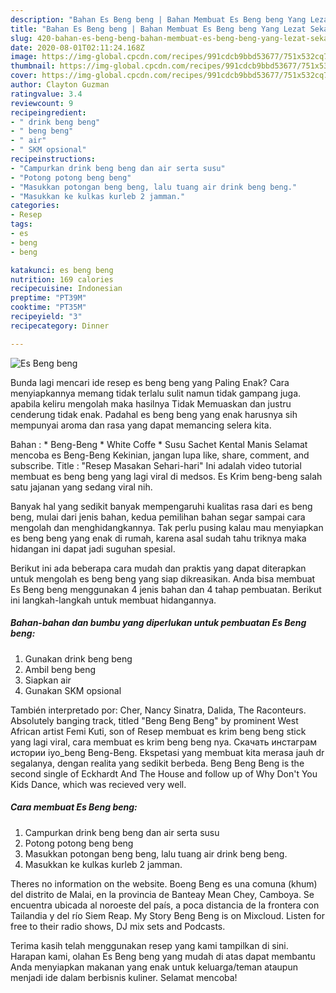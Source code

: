 ```yaml
---
description: "Bahan Es Beng beng | Bahan Membuat Es Beng beng Yang Lezat Sekali"
title: "Bahan Es Beng beng | Bahan Membuat Es Beng beng Yang Lezat Sekali"
slug: 420-bahan-es-beng-beng-bahan-membuat-es-beng-beng-yang-lezat-sekali
date: 2020-08-01T02:11:24.168Z
image: https://img-global.cpcdn.com/recipes/991cdcb9bbd53677/751x532cq70/es-beng-beng-foto-resep-utama.jpg
thumbnail: https://img-global.cpcdn.com/recipes/991cdcb9bbd53677/751x532cq70/es-beng-beng-foto-resep-utama.jpg
cover: https://img-global.cpcdn.com/recipes/991cdcb9bbd53677/751x532cq70/es-beng-beng-foto-resep-utama.jpg
author: Clayton Guzman
ratingvalue: 3.4
reviewcount: 9
recipeingredient:
- " drink beng beng"
- " beng beng"
- " air"
- " SKM opsional"
recipeinstructions:
- "Campurkan drink beng beng dan air serta susu"
- "Potong potong beng beng"
- "Masukkan potongan beng beng, lalu tuang air drink beng beng."
- "Masukkan ke kulkas kurleb 2 jamman."
categories:
- Resep
tags:
- es
- beng
- beng

katakunci: es beng beng 
nutrition: 169 calories
recipecuisine: Indonesian
preptime: "PT39M"
cooktime: "PT35M"
recipeyield: "3"
recipecategory: Dinner

---
```



![Es Beng beng](https://img-global.cpcdn.com/recipes/991cdcb9bbd53677/751x532cq70/es-beng-beng-foto-resep-utama.jpg)

Bunda lagi mencari ide resep es beng beng yang Paling Enak? Cara menyiapkannya memang tidak terlalu sulit namun tidak gampang juga. apabila keliru mengolah maka hasilnya Tidak Memuaskan dan justru cenderung tidak enak. Padahal es beng beng yang enak harusnya sih mempunyai aroma dan rasa yang dapat memancing selera kita.

Bahan : * Beng-Beng * White Coffe * Susu Sachet Kental Manis Selamat mencoba es Beng-Beng Kekinian, jangan lupa like, share, comment, and subscribe. Title : &#34;Resep Masakan Sehari-hari&#34; Ini adalah video tutorial membuat es beng beng yang lagi viral di medsos. Es Krim beng-beng salah satu jajanan yang sedang viral nih.

Banyak hal yang sedikit banyak mempengaruhi kualitas rasa dari es beng beng, mulai dari jenis bahan, kedua pemilihan bahan segar sampai cara mengolah dan menghidangkannya. Tak perlu pusing kalau mau menyiapkan es beng beng yang enak di rumah, karena asal sudah tahu triknya maka hidangan ini dapat jadi suguhan spesial.


Berikut ini ada beberapa cara mudah dan praktis yang dapat diterapkan untuk mengolah es beng beng yang siap dikreasikan. Anda bisa membuat Es Beng beng menggunakan 4 jenis bahan dan 4 tahap pembuatan. Berikut ini langkah-langkah untuk membuat hidangannya.

<!--inarticleads1-->

##### Bahan-bahan dan bumbu yang diperlukan untuk pembuatan Es Beng beng:

1. Gunakan  drink beng beng
1. Ambil  beng beng
1. Siapkan  air
1. Gunakan  SKM opsional


También interpretado por: Cher, Nancy Sinatra, Dalida, The Raconteurs. Absolutely banging track, titled &#34;Beng Beng Beng&#34; by prominent West African artist Femi Kuti, son of Resep membuat es krim beng beng stick yang lagi viral, cara membuat es krim beng beng nya. Скачать инстаграм истории iyo_beng Beng-Beng. Ekspetasi yang membuat kita merasa jauh dr segalanya, dengan realita yang sedikit berbeda. Beng Beng Beng is the second single of Eckhardt And The House and follow up of Why Don&#39;t You Kids Dance, which was recieved very well. 

<!--inarticleads2-->

##### Cara membuat Es Beng beng:

1. Campurkan drink beng beng dan air serta susu
1. Potong potong beng beng
1. Masukkan potongan beng beng, lalu tuang air drink beng beng.
1. Masukkan ke kulkas kurleb 2 jamman.


Theres no information on the website. Boeng Beng es una comuna (khum) del distrito de Malai, en la provincia de Banteay Mean Chey, Camboya. Se encuentra ubicada al noroeste del país, a poca distancia de la frontera con Tailandia y del río Siem Reap. My Story Beng Beng is on Mixcloud. Listen for free to their radio shows, DJ mix sets and Podcasts. 

Terima kasih telah menggunakan resep yang kami tampilkan di sini. Harapan kami, olahan Es Beng beng yang mudah di atas dapat membantu Anda menyiapkan makanan yang enak untuk keluarga/teman ataupun menjadi ide dalam berbisnis kuliner. Selamat mencoba!
